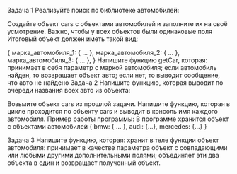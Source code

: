 Задача 1
Реализуйте поиск по библиотеке автомобилей:

Создайте объект cars с объектами автомобилей и заполните их на своё усмотрение. Важно, чтобы у всех объектов были одинаковые поля
Итоговый объект должен иметь такой вид:

{
  марка_автомобиля_1: { ... },
  марка_автомобиля_2: { ... },
  марка_автомобиля_3: { ... },
}
Напишите функцию getCar, которая:
принимает в себя параметр с маркой автомобиля;
если автомобиль найден, то возвращает объект авто;
если нет, то выводит сообщение, что авто не найдено
Задача 2
Напишите функцию, которая выводит по очереди названия всех авто из объекта:

Возьмите объект cars из прошлой задачи.
Напишите функцию, которая в цикле проходится по объекту cars и выводит в консоль имя каждого автомобиля.
Пример работы программы:
В программе хранится объект с объектами автомобилей { bmw: { … }, audi: {...}, mercedes: {...} }

Задача 3
Напишите функцию, которая:
хранит в теле функции объект автомобиля: принимает в качестве параметра объект с совпадающими или любыми другими дополнительными полями;
объединяет эти два объекта в один и возвращает полученный объект.

